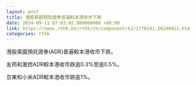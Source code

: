 ```yaml
---
layout: post
title: 港股美國預託證券普遍較本港收市下跌
date: 2024-09-11 07:03:02.000000000 +08:00
link: https://news.rthk.hk/rthk/ch/component/k2/1770141-20240911.htm
categories: rthk
---
```


港股美國預託證券(ADR)普遍較本港收市下跌。

友邦和滙控ADR較本港收市跌逾0.3%至逾0.5%。

京東和小米ADR較本港收市跌逾1%。
